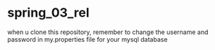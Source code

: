 # spring_03_rel
when u clone this repository, remember to change the username and password in my.properties file for your mysql database

